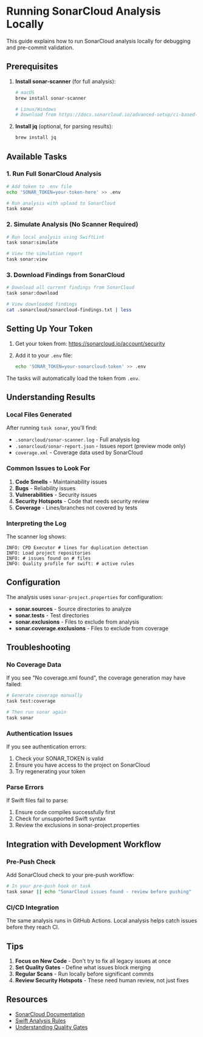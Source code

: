 # Running SonarCloud Analysis Locally

This guide explains how to run SonarCloud analysis locally for debugging and pre-commit validation.

## Prerequisites

1. **Install sonar-scanner** (for full analysis):

   ```bash
   # macOS
   brew install sonar-scanner

   # Linux/Windows
   # Download from https://docs.sonarcloud.io/advanced-setup/ci-based-analysis/sonarscanner-cli/
   ```

2. **Install jq** (optional, for parsing results):

   ```bash
   brew install jq
   ```

## Available Tasks

### 1. Run Full SonarCloud Analysis

```bash
# Add token to .env file
echo 'SONAR_TOKEN=your-token-here' >> .env

# Run analysis with upload to SonarCloud
task sonar
```

### 2. Simulate Analysis (No Scanner Required)

```bash
# Run local analysis using SwiftLint
task sonar:simulate

# View the simulation report
task sonar:view
```

### 3. Download Findings from SonarCloud

```bash
# Download all current findings from SonarCloud
task sonar:download

# View downloaded findings
cat .sonarcloud/sonarcloud-findings.txt | less
```

## Setting Up Your Token

1. Get your token from: https://sonarcloud.io/account/security
2. Add it to your `.env` file:

   ```bash
   echo 'SONAR_TOKEN=your-sonarcloud-token' >> .env
   ```

The tasks will automatically load the token from `.env`.

## Understanding Results

### Local Files Generated

After running `task sonar`, you'll find:

- `.sonarcloud/sonar-scanner.log` - Full analysis log
- `.sonarcloud/sonar-report.json` - Issues report (preview mode only)
- `coverage.xml` - Coverage data used by SonarCloud

### Common Issues to Look For

1. **Code Smells** - Maintainability issues
2. **Bugs** - Reliability issues  
3. **Vulnerabilities** - Security issues
4. **Security Hotspots** - Code that needs security review
5. **Coverage** - Lines/branches not covered by tests

### Interpreting the Log

The scanner log shows:

```text
INFO: CPD Executor # lines for duplication detection
INFO: Load project repositories
INFO: # issues found on # files
INFO: Quality profile for swift: # active rules
```

## Configuration

The analysis uses `sonar-project.properties` for configuration:

- **sonar.sources** - Source directories to analyze
- **sonar.tests** - Test directories
- **sonar.exclusions** - Files to exclude from analysis
- **sonar.coverage.exclusions** - Files to exclude from coverage

## Troubleshooting

### No Coverage Data

If you see "No coverage.xml found", the coverage generation may have failed:

```bash
# Generate coverage manually
task test:coverage

# Then run sonar again
task sonar
```

### Authentication Issues

If you see authentication errors:

1. Check your SONAR_TOKEN is valid
2. Ensure you have access to the project on SonarCloud
3. Try regenerating your token

### Parse Errors

If Swift files fail to parse:

1. Ensure code compiles successfully first
2. Check for unsupported Swift syntax
3. Review the exclusions in sonar-project.properties

## Integration with Development Workflow

### Pre-Push Check

Add SonarCloud check to your pre-push workflow:

```bash
# In your pre-push hook or task
task sonar || echo "SonarCloud issues found - review before pushing"
```

### CI/CD Integration

The same analysis runs in GitHub Actions. Local analysis helps catch issues before they reach CI.

## Tips

1. **Focus on New Code** - Don't try to fix all legacy issues at once
2. **Set Quality Gates** - Define what issues block merging
3. **Regular Scans** - Run locally before significant commits
4. **Review Security Hotspots** - These need human review, not just fixes

## Resources

- [SonarCloud Documentation](https://docs.sonarcloud.io/)
- [Swift Analysis Rules](https://rules.sonarsource.com/swift)
- [Understanding Quality Gates](https://docs.sonarcloud.io/improving/quality-gates/)
